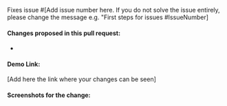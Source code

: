 <!-- Add the issue number that is fixed by this PR (In the form Fixes #123) -->
Fixes issue #[Add issue number here. If you do not solve the issue entirely, please change the message e.g. "First steps for issues #IssueNumber]

#### Changes proposed in this pull request:
- 

#### Demo Link: 
[Add here the link where your changes can be seen]

#### Screenshots for the change: 

